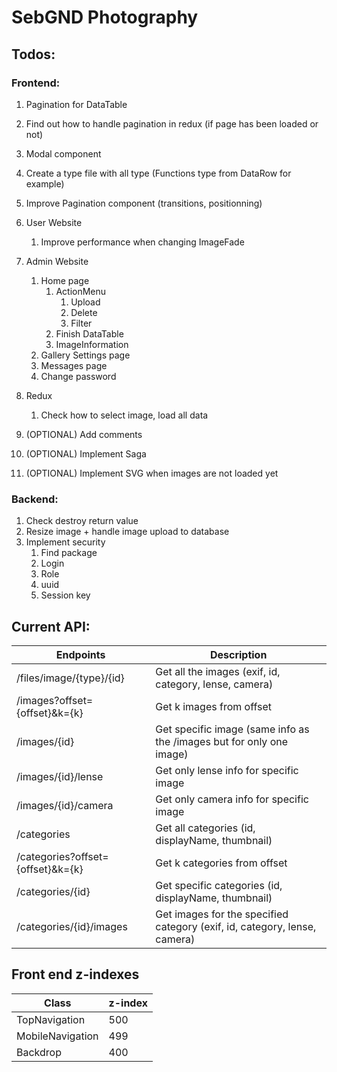 # SebGND Photography

## Todos:

### Frontend:
1. Pagination for DataTable
1. Find out how to handle pagination in redux (if page has been loaded or not)
1. Modal component
1. Create a type file with all type (Functions type from DataRow for example)
1. Improve Pagination component (transitions, positionning)

1. User Website
    1. Improve performance when changing ImageFade

1. Admin Website
    1. Home page
        1. ActionMenu
            1. Upload
            1. Delete
            1. Filter
        1. Finish DataTable
        1. ImageInformation
    1. Gallery Settings page
    1. Messages page
    1. Change password

1. Redux
    1. Check how to select image, load all data 

1. (OPTIONAL) Add comments
1. (OPTIONAL) Implement Saga
1. (OPTIONAL) Implement SVG when images are not loaded yet
    

### Backend:
1. Check destroy return value 
1. Resize image + handle image upload to database
1. Implement security
    1. Find package
    1. Login
    1. Role
    1. uuid
    1. Session key

## Current API:
Endpoints | Description
----------|------------
/files/image/{type}/{id} | Get all the images (exif, id, category, lense, camera)
/images?offset={offset}&k={k} | Get k images from offset
/images/{id} | Get specific image (same info as the /images but for only one image)
/images/{id}/lense | Get only lense info for specific image
/images/{id}/camera | Get only camera info for specific image
/categories | Get all categories (id, displayName, thumbnail)
/categories?offset={offset}&k={k} | Get k categories from offset
/categories/{id} | Get specific categories (id, displayName, thumbnail)
/categories/{id}/images | Get images for the specified category (exif, id, category, lense, camera)

## Front end z-indexes
Class | z-index
------|--------
TopNavigation | 500
MobileNavigation | 499
Backdrop | 400
